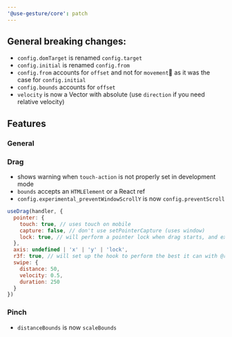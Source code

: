 ```yaml
---
'@use-gesture/core': patch
---
```


## General breaking changes:

- `config.domTarget` is renamed `config.target`
- `config.initial` is renamed `config.from`
- `config.from` accounts for `offset` and not for `movement` as it was the case for `config.initial`
- `config.bounds` accounts for `offset`
- `velocity` is now a Vector with absolute (use `direction` if you need relative velocity)


## Features

### General

### Drag

- shows warning when `touch-action` is not properly set in development mode
- `bounds` accepts an `HTMLElement` or a React ref
- `config.experimental_preventWindowScrollY` is now `config.preventScroll`

```js
useDrag(handler, {
  pointer: {
    touch: true, // uses touch on mobile
    capture: false, // don't use setPointerCapture (uses window)
    lock: true, // will perform a pointer lock when drag starts, and exit pointer lock when drag ends,
  },
  axis: undefined | 'x' | 'y' | 'lock',
  r3f: true, // will set up the hook to perform the best it can with @react-three/fiber,
  swipe: {
    distance: 50,
    velocity: 0.5,
    duration: 250
  }
})
```

### Pinch

- `distanceBounds` is now `scaleBounds`
